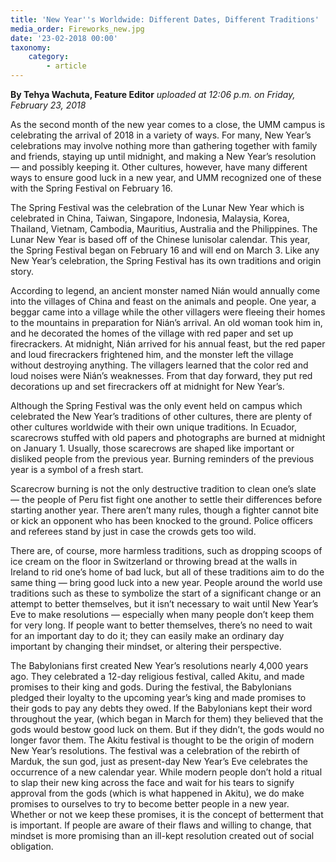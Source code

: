 ```yaml
---
title: 'New Year''s Worldwide: Different Dates, Different Traditions'
media_order: Fireworks_new.jpg
date: '23-02-2018 00:00'
taxonomy:
    category:
        - article
---
```


**By Tehya Wachuta, Feature Editor** _uploaded at 12:06 p.m. on Friday, February 23, 2018_

As the second month of the new year comes to a close, the UMM campus is celebrating the arrival of 2018 in a variety of ways. For many, New Year’s celebrations may involve nothing more than gathering together with family and friends, staying up until midnight, and making a New Year’s resolution — and possibly keeping it.  Other cultures, however, have  many different ways to ensure good luck in a new year, and UMM recognized one of these with the Spring Festival on February 16.

The Spring Festival was the celebration of the Lunar New Year which is celebrated in China, Taiwan, Singapore, Indonesia, Malaysia, Korea, Thailand, Vietnam, Cambodia, Mauritius, Australia and the Philippines.  The Lunar New Year is based off of the Chinese lunisolar calendar.  This year, the Spring Festival began on February 16 and will end on March 3. Like any New Year’s celebration, the Spring Festival has its own traditions and origin story.

According to legend, an ancient monster named Nián would annually come into the villages of China and feast on the animals and people. One year, a beggar came into a village while the other villagers were fleeing their homes to the mountains in preparation for Nián’s arrival. An old woman took him in, and he decorated the homes of the village with red paper and set up firecrackers. At midnight, Nián arrived for his annual feast, but the red paper and loud firecrackers frightened him, and the monster left the village without destroying anything. The villagers learned that the color red and loud noises were Nián’s weaknesses. From that day forward, they put red decorations up and set firecrackers off at midnight for New Year’s.

Although the Spring Festival was the only event held on campus which celebrated the New Year’s traditions of other cultures, there are plenty of other cultures worldwide with their own unique traditions. In Ecuador, scarecrows stuffed with old papers and photographs are burned at midnight on January 1.  Usually, those scarecrows are shaped like important or disliked people from the previous year.  Burning reminders of the previous year is a symbol of a fresh start.  

Scarecrow burning is not the only destructive tradition to clean one’s slate — the people of Peru fist fight one another to settle their differences before starting another year.  There aren’t many rules, though a fighter cannot bite or kick an opponent who has been knocked to the ground.  Police officers and referees stand by just in case the crowds gets too wild.

There are, of course, more harmless traditions, such as dropping scoops of ice cream on the floor in Switzerland or throwing bread at the walls in Ireland to rid one’s home of bad luck, but all of these traditions aim to do the same thing — bring good luck into a new year.  People around the world use traditions such as these to symbolize the start of a significant change or an attempt to better themselves, but it isn’t necessary to wait until New Year’s Eve to make resolutions — especially when many people don’t keep them for very long.  If people want to better themselves, there’s no need to wait for an important day to do it; they can easily make an ordinary day important by changing their mindset, or altering their perspective.

The Babylonians first created New Year’s resolutions nearly 4,000 years ago.  They celebrated a 12-day religious festival, called Akitu, and made promises to their king and gods.  During the festival, the Babylonians pledged their loyalty to the upcoming year’s king and made promises to their gods to pay any debts they owed.  If the Babylonians kept their word throughout the year, (which began in March for them) they believed that the gods would bestow good luck on them. But if they didn’t, the gods would no longer favor them.
The Akitu festival is thought to be the origin of modern New Year’s resolutions.  The festival was a celebration of the rebirth of Marduk, the sun god, just as present-day New Year’s Eve celebrates the occurrence of a new calendar year.  While modern people don’t hold a ritual to slap their new king across the face and wait for his tears to signify approval from the gods (which is what happened in Akitu), we do make promises to ourselves to try to become better people in a new year.  Whether or not we keep these promises, it is the concept of betterment that is important.  If people are aware of their flaws and willing to change, that mindset is more promising than an ill-kept resolution created out of social obligation.